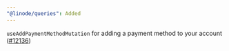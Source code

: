 ```yaml
---
"@linode/queries": Added
---
```


`useAddPaymentMethodMutation` for adding a payment method to your account ([#12136](https://github.com/linode/manager/pull/12136))
